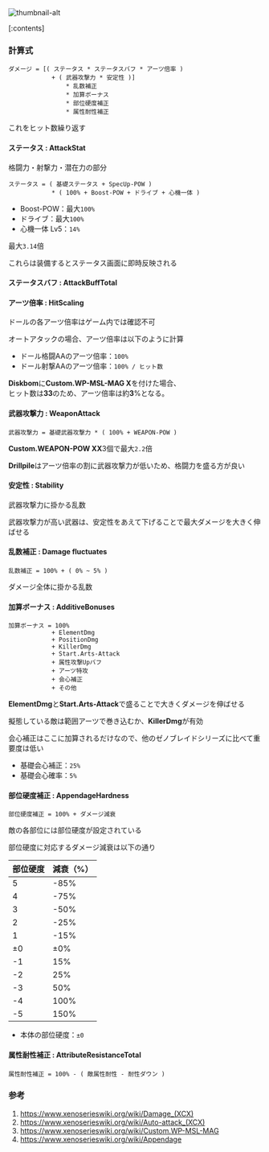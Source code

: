 <img class="thumbnail" src="thumbnail-url" alt="thumbnail-alt">

[:contents]

### 計算式
```plaintext
ダメージ = [( ステータス * ステータスバフ * アーツ倍率 )
            + ( 武器攻撃力 * 安定性 )]
                * 乱数補正
                * 加算ボーナス
                * 部位硬度補正
                * 属性耐性補正
```
これをヒット数繰り返す

#### ステータス : AttackStat

格闘力・射撃力・潜在力の部分

```plaintext
ステータス = ( 基礎ステータス + SpecUp-POW )
            * ( 100% + Boost-POW + ドライブ + 心機一体 )
```

- Boost-POW：最大`100%`
- ドライブ：最大`100%`
- 心機一体 Lv5：`14%`

最大`3.14`倍

これらは装備するとステータス画面に即時反映される

#### ステータスバフ : AttackBuffTotal


#### アーツ倍率 : HitScaling
ドールの各アーツ倍率はゲーム内では確認不可

オートアタックの場合、アーツ倍率は以下のように計算

- ドール格闘AAのアーツ倍率：`100%`
- ドール射撃AAのアーツ倍率：`100% / ヒット数`

**Diskbom**に**Custom.WP-MSL-MAG Ⅹ**を付けた場合、  
ヒット数は**33**のため、アーツ倍率は約**3**%となる。


#### 武器攻撃力 : WeaponAttack
```plaintext
武器攻撃力 = 基礎武器攻撃力 * ( 100% + WEAPON-POW )
```
**Custom.WEAPON-POW ⅩⅩ**3個で最大`2.2`倍

**Drillpile**はアーツ倍率の割に武器攻撃力が低いため、格闘力を盛る方が良い

#### 安定性 : Stability

武器攻撃力に掛かる乱数

武器攻撃力が高い武器は、安定性をあえて下げることで最大ダメージを大きく伸ばせる

#### 乱数補正 : Damage fluctuates
```plaintext
乱数補正 = 100% + ( 0% ~ 5% )
```

ダメージ全体に掛かる乱数

#### 加算ボーナス : AdditiveBonuses
```plaintext
加算ボーナス = 100%
            + ElementDmg
            + PositionDmg
            + KillerDmg
            + Start.Arts-Attack
            + 属性攻撃Upバフ
            + アーツ特攻
            + 会心補正
            + その他
```
**ElementDmg**と**Start.Arts-Attack**で盛ることで大きくダメージを伸ばせる

擬態している敵は範囲アーツで巻き込むか、**KillerDmg**が有効

会心補正はここに加算されるだけなので、他のゼノブレイドシリーズに比べて重要度は低い

- 基礎会心補正：`25%`
- 基礎会心確率：`5%`

#### 部位硬度補正 : AppendageHardness
```plaintext
部位硬度補正 = 100% + ダメージ減衰
```
敵の各部位には部位硬度が設定されている

部位硬度に対応するダメージ減衰は以下の通り

| 部位硬度 | 減衰（%） |
| -------- | --------- |
| 5        | -85%      |
| 4        | -75%      |
| 3        | -50%      |
| 2        | -25%      |
| 1        | -15%      |
| ±0       | ±0%       |
| -1       | 15%       |
| -2       | 25%       |
| -3       | 50%       |
| -4       | 100%      |
| -5       | 150%      |

- 本体の部位硬度：`±0`

#### 属性耐性補正 : AttributeResistanceTotal
```plaintext
属性耐性補正 = 100% - ( 敵属性耐性 - 耐性ダウン )
```








### 参考

1. https://www.xenoserieswiki.org/wiki/Damage_(XCX)
1. https://www.xenoserieswiki.org/wiki/Auto-attack_(XCX)
1. https://www.xenoserieswiki.org/wiki/Custom.WP-MSL-MAG
1. https://www.xenoserieswiki.org/wiki/Appendage
